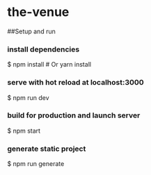 # the-venue
##Setup and run
### install dependencies
$ npm install # Or yarn install

### serve with hot reload at localhost:3000
$ npm run dev

### build for production and launch server
$ npm start

### generate static project
$ npm run generate
